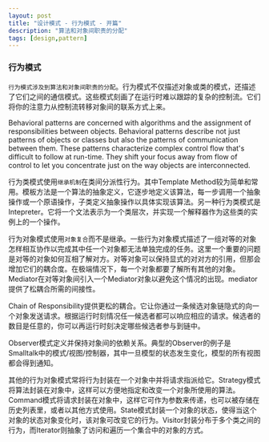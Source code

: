 ```yaml
---
layout: post
title: "设计模式 - 行为模式 - 开篇"
description: "算法和对象间职责的分配"
tags: [design,pattern]
---
```


### 行为模式

`行为模式涉及到算法和对象间职责的分配`。行为模式不仅描述对象或类的模式，还描述了它们之间的通信模式。这些模式刻画了在运行时难以跟踪的复杂的控制流。它们将你的注意力从控制流转移对象间的联系方式上来。

Behavioral patterns are concerned with algorithms and the assignment of
responsibilities between objects. Behavioral patterns describe not just patterns
of objects or classes but also the patterns of communication between them. These
patterns characterize complex control flow that's difficult to follow at run-time.
They shift your focus away from flow of control to let you concentrate just on
the way objects are interconnected.

行为类模式使用`继承机制`在类间分派性行为。其中Template Method较为简单和常用。模板方法是一个算法的抽象定义，它逐步地定义该算法，每一步调用一个抽象操作或一个原语操作，子类定义抽象操作以具体实现该算法。另一种行为类模式是 Intepreter。它将一个文法表示为一个类层次，并实现一个解释器作为这些类的实例上的一个操作。

行为对象模式使用`对象复合`而不是继承。一些行为对象模式描述了一组对等的对象怎样相互协作以完成其中任一个对象都无法单独完成的任务。这里一个重要的问题是对等的对象如何互相了解对方。对等对象可以保持显式的对对方的引用，但那会增加它们的耦合度。在极端情况下，每一个对象都要了解所有其他的对象。Mediator在对等对象间引入一个Mediator对象以避免这个情况的出现。mediator提供了松耦合所需的间接性。

Chain of Responsibility提供更松的耦合。它让你通过一条候选对象链隐式的向一个对象发送请求。根据运行时刻情况任一候选者都可以响应相应的请求。候选者的数目是任意的，你可以再运行时刻决定哪些候选者参与到链中。

Observer模式定义并保持对象间的依赖关系。典型的Observer的例子是Smalltalk中的模式/视图/控制器，其中一旦模型的状态发生变化，模型的所有视图都会得到通知。

其他的行为对象模式常将行为封装在一个对象中并将请求指派给它。Strategy模式将算法封装在对象中，这样可以方便地指定和改变一个对象所使用的算法。Command模式将请求封装在对象中，这样它可作为参数来传递，也可以被存储在历史列表里，或者以其他方式使用。State模式封装一个对象的状态，使得当这个对象的状态对象变化时，该对象可改变它的行为。Visitor封装分布于多个类之间的行为，而Iterator则抽象了访问和遍历一个集合中的对象的方式。